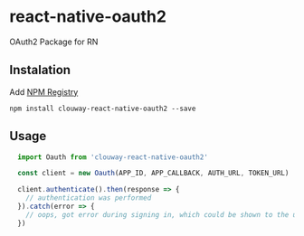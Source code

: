 # react-native-oauth2
OAuth2 Package for RN

## Instalation
Add [NPM Registry](https://github.com/clouway/teamspace/wiki/NPM-Registry)
```
npm install clouway-react-native-oauth2 --save
```
## Usage
```javascript
  import Oauth from 'clouway-react-native-oauth2'

  const client = new Oauth(APP_ID, APP_CALLBACK, AUTH_URL, TOKEN_URL)

  client.authenticate().then(response => {
    // authentication was performed 
  }).catch(error => {
    // oops, got error during signing in, which could be shown to the user
  })
```
